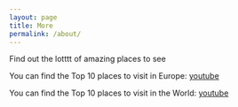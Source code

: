 ```yaml
---
layout: page
title: More
permalink: /about/
---
```


Find out the lotttt of amazing places to see

You can find the Top 10 places to visit in Europe:
[youtube](https://www.youtube.com/watch?v=-jIEdf-JOIw)

You can find the Top 10 places to visit in the World:
[youtube](https://www.youtube.com/watch?v=yiG6aIU9TYM)
